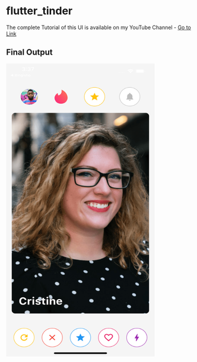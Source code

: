 # flutter_tinder

The complete Tutorial of this UI is available on my YouTube Channel - [Go to Link](https://www.youtube.com/channel/UCBlphb6_k7X1P28OCYXMsWg)

## Final Output
<img src="https://github.com/akmadan/flutter_tinder_ui/blob/master/assets/ss.png" width="400" height="790">



